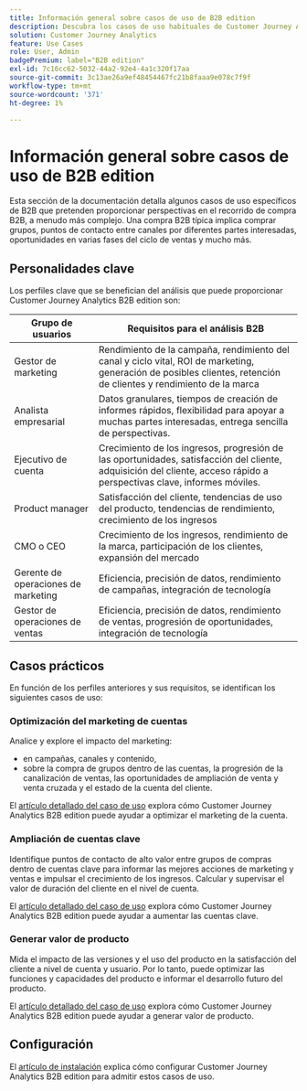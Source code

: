 ```yaml
---
title: Información general sobre casos de uso de B2B edition
description: Descubra los casos de uso habituales de Customer Journey Analytics B2B edition
solution: Customer Journey Analytics
feature: Use Cases
role: User, Admin
badgePremium: label="B2B edition"
exl-id: 7c16cc62-5032-44a2-92e4-4a1c320f17aa
source-git-commit: 3c13ae26a9ef48454467fc21b8faaa9e078c7f9f
workflow-type: tm+mt
source-wordcount: '371'
ht-degree: 1%

---
```


# Información general sobre casos de uso de B2B edition

Esta sección de la documentación detalla algunos casos de uso específicos de B2B que pretenden proporcionar perspectivas en el recorrido de compra B2B, a menudo más complejo. Una compra B2B típica implica comprar grupos, puntos de contacto entre canales por diferentes partes interesadas, oportunidades en varias fases del ciclo de ventas y mucho más.


## Personalidades clave

Los perfiles clave que se benefician del análisis que puede proporcionar Customer Journey Analytics B2B edition son:

| Grupo de usuarios | Requisitos para el análisis B2B |
|---|---|
| Gestor de marketing | Rendimiento de la campaña, rendimiento del canal y ciclo vital, ROI de marketing, generación de posibles clientes, retención de clientes y rendimiento de la marca |
| Analista empresarial | Datos granulares, tiempos de creación de informes rápidos, flexibilidad para apoyar a muchas partes interesadas, entrega sencilla de perspectivas. |
| Ejecutivo de cuenta | Crecimiento de los ingresos, progresión de las oportunidades, satisfacción del cliente, adquisición del cliente, acceso rápido a perspectivas clave, informes móviles. |
| Product manager | Satisfacción del cliente, tendencias de uso del producto, tendencias de rendimiento, crecimiento de los ingresos |
| CMO o CEO | Crecimiento de los ingresos, rendimiento de la marca, participación de los clientes, expansión del mercado |
| Gerente de operaciones de marketing | Eficiencia, precisión de datos, rendimiento de campañas, integración de tecnología |
| Gestor de operaciones de ventas | Eficiencia, precisión de datos, rendimiento de ventas, progresión de oportunidades, integración de tecnología |


## Casos prácticos

En función de los perfiles anteriores y sus requisitos, se identifican los siguientes casos de uso:

### Optimización del marketing de cuentas

Analice y explore el impacto del marketing:

- en campañas, canales y contenido,
- sobre la compra de grupos dentro de las cuentas, la progresión de la canalización de ventas, las oportunidades de ampliación de venta y venta cruzada y el estado de la cuenta del cliente.

El [artículo detallado del caso de uso](optimize-account-marketing.md) explora cómo Customer Journey Analytics B2B edition puede ayudar a optimizar el marketing de la cuenta.

### Ampliación de cuentas clave

Identifique puntos de contacto de alto valor entre grupos de compras dentro de cuentas clave para informar las mejores acciones de marketing y ventas e impulsar el crecimiento de los ingresos. Calcular y supervisar el valor de duración del cliente en el nivel de cuenta.

El [artículo detallado del caso de uso](grow-key-accounts.md) explora cómo Customer Journey Analytics B2B edition puede ayudar a aumentar las cuentas clave.

### Generar valor de producto

Mida el impacto de las versiones y el uso del producto en la satisfacción del cliente a nivel de cuenta y usuario. Por lo tanto, puede optimizar las funciones y capacidades del producto e informar el desarrollo futuro del producto.

El [artículo detallado del caso de uso](build-product-value.md) explora cómo Customer Journey Analytics B2B edition puede ayudar a generar valor de producto.


## Configuración

El [artículo de instalación](setup.md) explica cómo configurar Customer Journey Analytics B2B edition para admitir estos casos de uso.
